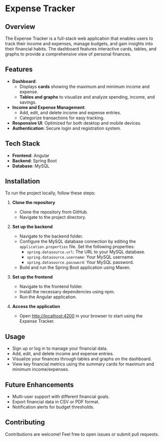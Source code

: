 # Expense Tracker

## Overview

The Expense Tracker is a full-stack web application that enables users to track their income and expenses, manage budgets, and gain insights into their financial habits. The dashboard features interactive cards, tables, and graphs to provide a comprehensive view of personal finances.

## Features

- **Dashboard**:
  - Displays **cards** showing the maximum and minimum income and expense.
  - **Tables and graphs** to visualize and analyze spending, income, and savings.
- **Income and Expense Management**:
  - Add, edit, and delete income and expense entries.
  - Categorize transactions for easy tracking.
- **Responsive UI**: Optimized for both desktop and mobile devices.
- **Authentication**: Secure login and registration system.

## Tech Stack

- **Frontend**: Angular
- **Backend**: Spring Boot
- **Database**: MySQL

## Installation

To run the project locally, follow these steps:

1. **Clone the repository**

   - Clone the repository from GitHub.
   - Navigate to the project directory.

2. **Set up the backend**

   - Navigate to the backend folder.
   - Configure the MySQL database connection by editing the `application.properties` file. Set the following properties:
     - `spring.datasource.url`: The URL to your MySQL database.
     - `spring.datasource.username`: Your MySQL username.
     - `spring.datasource.password`: Your MySQL password.
   - Build and run the Spring Boot application using Maven.

3. **Set up the frontend**

   - Navigate to the frontend folder.
   - Install the necessary dependencies using npm.
   - Run the Angular application.

4. **Access the application**

   - Open [http://localhost:4200](http://localhost:4200) in your browser to start using the Expense Tracker.

## Usage

- Sign up or log in to manage your financial data.
- Add, edit, and delete income and expense entries.
- Visualize your finances through tables and graphs on the dashboard.
- View key financial metrics using the summary cards for maximum and minimum income/expenses.

## Future Enhancements

- Multi-user support with different financial goals.
- Export financial data in CSV or PDF format.
- Notification alerts for budget thresholds.

## Contributing

Contributions are welcome! Feel free to open issues or submit pull requests.
